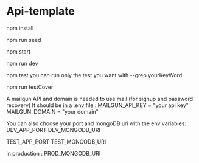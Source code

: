 # Api-template

npm install <!-- install packages -->

npm run seed <!-- seed -->

npm start <!-- start production server -->

npm run dev <!-- start dev server (with nodemon)-->

npm test <!-- run tests -->
you can run only the test you want with --grep yourKeyWord

npm run testCover <!-- run test with cover -->

A mailgun API and domain is needed to use mail (for signup and password recovery)
It should be in a .env file :
MAILGUN_API_KEY = "your api key"
MAILGUN_DOMAIN = "your domain"

You can also choose your port and mongoDB uri with the env variables:
DEV_APP_PORT
DEV_MONGODB_URI

TEST_APP_PORT
TEST_MONGODB_URI

in production :
PROD_MONGODB_URI
